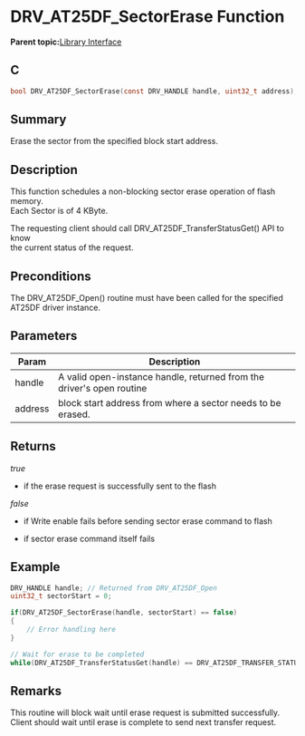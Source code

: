 # DRV\_AT25DF\_SectorErase Function

**Parent topic:**[Library Interface](GUID-6D9FA3F1-00EF-4C4D-AC06-CF95F5137ACB.md)

## C

```c
bool DRV_AT25DF_SectorErase(const DRV_HANDLE handle, uint32_t address);
```

## Summary

Erase the sector from the specified block start address.

## Description

This function schedules a non-blocking sector erase operation of flash memory.<br />Each Sector is of 4 KByte.

The requesting client should call DRV\_AT25DF\_TransferStatusGet\(\) API to know<br />the current status of the request.

## Preconditions

The DRV\_AT25DF\_Open\(\) routine must have been called for the specified AT25DF driver instance.

## Parameters

|Param|Description|
|-----|-----------|
|handle|A valid open-instance handle, returned from the driver's open routine|
|address|block start address from where a sector needs to be erased.|

## Returns

*true*

-   if the erase request is successfully sent to the flash


*false*

-   if Write enable fails before sending sector erase command to flash

-   if sector erase command itself fails


## Example

```c
DRV_HANDLE handle; // Returned from DRV_AT25DF_Open
uint32_t sectorStart = 0;

if(DRV_AT25DF_SectorErase(handle, sectorStart) == false)
{
    // Error handling here
}

// Wait for erase to be completed
while(DRV_AT25DF_TransferStatusGet(handle) == DRV_AT25DF_TRANSFER_STATUS_BUSY);

```

## Remarks

This routine will block wait until erase request is submitted successfully. Client should wait until erase is complete to send next transfer request.

